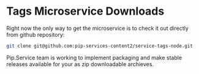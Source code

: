 # Tags Microservice Downloads

Right now the only way to get the microservice is to check it out directly from github repository:

```bash
git clone git@github.com:pip-services-content2/service-tags-node.git
```

Pip.Service team is working to implement packaging and make stable releases available for your 
as zip downloadable archieves.